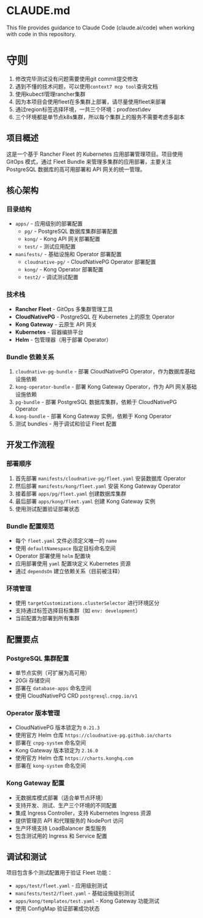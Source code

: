 # CLAUDE.md

This file provides guidance to Claude Code (claude.ai/code) when working with code in this repository.

# 守则
1. 修改完毕测试没有问题需要使用git commit提交修改
2. 遇到不懂的技术问题，可以使用`context7 mcp tool`查询文档
3. 使用kubectl管理rancher集群
4. 因为本项目会使用fleet在多集群上部署，请尽量使用fleet来部署
5. 通过region标签选择环境，一共三个环境：prod\test\dev
6. 三个环境都是单节点k8s集群，所以每个集群上的服务不需要考虑多副本

## 项目概述

这是一个基于 Rancher Fleet 的 Kubernetes 应用部署管理项目。项目使用 GitOps 模式，通过 Fleet Bundle 来管理多集群的应用部署，主要关注 PostgreSQL 数据库的高可用部署和 API 网关的统一管理。

## 核心架构

### 目录结构
- `apps/` - 应用级别的部署配置
  - `pg/` - PostgreSQL 数据库集群部署配置
  - `kong/` - Kong API 网关部署配置
  - `test/` - 测试应用配置
- `manifests/` - 基础设施和 Operator 部署配置
  - `cloudnative-pg/` - CloudNativePG Operator 部署配置
  - `kong/` - Kong Operator 部署配置
  - `test2/` - 调试测试配置

### 技术栈
- **Rancher Fleet** - GitOps 多集群管理工具
- **CloudNativePG** - PostgreSQL 在 Kubernetes 上的原生 Operator
- **Kong Gateway** - 云原生 API 网关
- **Kubernetes** - 容器编排平台
- **Helm** - 包管理器（用于部署 Operator）

### Bundle 依赖关系
1. `cloudnative-pg-bundle` - 部署 CloudNativePG Operator，作为数据库基础设施依赖
2. `kong-operator-bundle` - 部署 Kong Gateway Operator，作为 API 网关基础设施依赖
3. `pg-bundle` - 部署 PostgreSQL 数据库集群，依赖于 CloudNativePG Operator
4. `kong-bundle` - 部署 Kong Gateway 实例，依赖于 Kong Operator
5. 测试 bundles - 用于调试和验证 Fleet 配置

## 开发工作流程

### 部署顺序
1. 首先部署 `manifests/cloudnative-pg/fleet.yaml` 安装数据库 Operator
2. 然后部署 `manifests/kong/fleet.yaml` 安装 Kong Gateway Operator
3. 接着部署 `apps/pg/fleet.yaml` 创建数据库集群
4. 最后部署 `apps/kong/fleet.yaml` 创建 Kong Gateway 实例
5. 使用测试配置验证部署状态

### Bundle 配置规范
- 每个 `fleet.yaml` 文件必须定义唯一的 `name`
- 使用 `defaultNamespace` 指定目标命名空间
- Operator 部署使用 `helm` 配置块
- 应用部署使用 `yaml` 配置块定义 Kubernetes 资源
- 通过 `dependsOn` 建立依赖关系（目前被注释）

### 环境管理
- 使用 `targetCustomizations.clusterSelector` 进行环境区分
- 支持通过标签选择目标集群（如 `env: development`）
- 当前配置为部署到所有集群

## 配置要点

### PostgreSQL 集群配置
- 单节点实例（可扩展为高可用）
- 20Gi 存储空间
- 部署在 `database-apps` 命名空间
- 使用 CloudNativePG CRD `postgresql.cnpg.io/v1`

### Operator 版本管理
- CloudNativePG 版本锁定为 `0.21.3`
- 使用官方 Helm 仓库 `https://cloudnative-pg.github.io/charts`
- 部署在 `cnpg-system` 命名空间
- Kong Gateway 版本锁定为 `2.16.0`
- 使用官方 Helm 仓库 `https://charts.konghq.com`
- 部署在 `kong-system` 命名空间

### Kong Gateway 配置
- 无数据库模式部署（适合单节点环境）
- 支持开发、测试、生产三个环境的不同配置
- 集成 Ingress Controller，支持 Kubernetes Ingress 资源
- 提供管理员 API 和代理服务的 NodePort 访问
- 生产环境支持 LoadBalancer 类型服务
- 包含测试用的 Ingress 和 Service 配置

## 调试和测试

项目包含多个测试配置用于验证 Fleet 功能：
- `apps/test/fleet.yaml` - 应用级别测试
- `manifests/test2/fleet.yaml` - 基础设施级别测试
- `apps/kong/templates/test.yaml` - Kong Gateway 功能测试
- 使用 ConfigMap 验证部署成功状态